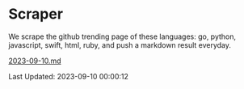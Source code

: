# Scraper

We scrape the github trending page of these languages: go, python, javascript, swift, html, ruby, and push a markdown result everyday.

[2023-09-10.md](https://github.com/henson/Scraper/blob/master/2023-09-10.md)

Last Updated: 2023-09-10 00:00:12